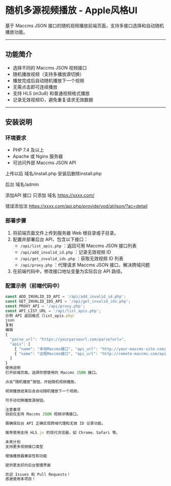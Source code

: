 # 随机多源视频播放 - Apple风格UI

基于 Maccms JSON 接口的随机视频播放前端页面，支持多接口选择和自动随机播放功能。

---

## 功能简介

- 选择不同的 Maccms JSON 视频接口
- 随机播放视频（支持多播放源切换）
- 播放完成后自动随机播放下一个视频
- 无需点击即可连续播放
- 支持 HLS (m3u8) 和普通视频格式播放
- 记录无效视频ID，避免重复请求无效数据

---

## 安装说明

### 环境要求

- PHP 7.4 及以上
- Apache 或 Nginx 服务器
- 可访问外部 Maccms JSON API


上传以后  域名/install.php  安装后删除install.php


后台   域名/admin


添加API 接口  只添加  域名  https://xxxx.com/


错误添加法  https://xxxx.com/api.php/provide/vod/at/json/?ac=detail



### 部署步骤

1. 将前端页面文件上传到服务器 Web 根目录或子目录。
2. 配置并部署后台 API，包含以下接口：
   - `/api/list_apis.php` ：返回可用 Maccms JSON 接口列表
   - `/api/add_invalid_id.php` ：记录无效视频 ID
   - `/api/get_invalid_ids.php` ：获取无效视频 ID 列表
   - `/api/proxy.php` ：代理请求 Maccms JSON 接口，解决跨域问题
3. 在前端代码中，修改接口地址变量为实际后台 API 路径。

### 配置示例（前端代码中）

```js
const ADD_INVALID_ID_API = '/api/add_invalid_id.php';
const GET_INVALID_IDS_API = '/api/get_invalid_ids.php';
const PROXY_API = '/api/proxy.php';
const API_LIST_URL = '/api/list_apis.php';
示例 API 返回格式（list_apis.php）
json
复制
编辑
{
  "parse_url": "https://yourparseurl.com/parse?url=",
  "apis": [
    { "name": "本地Maccms接口", "api_url": "http://your-maccms-site.com/api.php/provide/vod?ac=detail" },
    { "name": "远程Maccms接口", "api_url": "http://remote-maccms.com/api.php/provide/vod?ac=detail" }
  ]
}
使用说明
打开前端页面，选择你想使用的 Maccms JSON 接口。

点击“随机播放”按钮，开始随机视频播放。

视频播放结束后会自动随机播放下一个视频。

可手动切换播放源按钮。

注意事项
目前仅支持 Maccms JSON 视频详情接口。

需确保后台 API 正确实现跨域代理和无效 ID 记录功能。

推荐使用支持 HLS.js 的现代浏览器，如 Chrome、Safari 等。

未来计划
支持更多视频接口类型

增强播放器兼容性和功能

提供更友好的后台管理界面

欢迎 Issues 和 Pull Requests！
感谢使用本项目！

 

 








 

